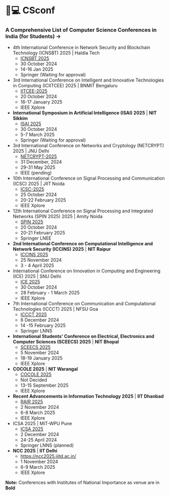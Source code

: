 # 🔖💻 CSconf
### A Comprehensive List of Computer Science Conferences in India (for Students) **→**
- 4th International Conference in Network Security and Blockchain Technology (ICNSBT) 2025 | Haldia Tech
    - [ICNSBT 2025](https://csikolkata.org/ICNSBT2025/)
    - 30 October 2024
    - 14-16 Jan 2025
    - Springer (Waiting for approval)
- 3rd International Conference on Intelligent and Innovative Technologies in Computing (ICIITCEE) 2025 | BNMIT Bengaluru
    - [IITCEE-2025](https://www.iciitcee.in/)
    - 20 October 2024
    - 16-17 January 2025
    - IEEE Xplore
- **International Symposium in Artificial Intelligence (ISAI) 2025** | **NIT Sikkim**
    - [ISAI 2025](https://csikolkata.org/ISAI2025/)
    - 30 October 2024
    - 5-7 March 2025
    - Springer (Waiting for approval)
- 3rd International Conference on Networks and Cryptology (NETCRYPT) 2025 | JNU Delhi
    - [NETCRYPT-2025](https://www.netcrypt.org.in/special)
    - 31 December, 2024
    - 29-31 May 2025
    - IEEE (pending)
- 10th International Conference on Signal Processing and Communication (ICSC) 2025 | JIIT Noida
    - [ICSC-2025](https://www.jiit.ac.in/jiit/ICSC/)
    - 25 October 2024
    - 20-22 February 2025
    - IEEE Xplore
- 12th International Conference on Signal Processing and Integrated Networks (SPIN 2025) 2025 | Amity Noida
    - [SPIN 2025](https://www.amity.edu/spin2025/default.aspx)
    - 20 October 2024
    - 20-21 February 2025
    - Springer LNEE
- **2nd International Conference on Computational Intelligence and Network Security (ICCINS) 2025** | **NIT Raipur**
    - [ICCINS 2025](https://iccin.nitrr.ac.in/index.php/conferenceVenue)
    - 25 November 2024
    - 3 - 4 April 2025
- International Conference on Innovation in Computing and Engineering (ICE) 2025 | SNU Delhi
    - [ICE 2025](https://snuice.in/)
    - 30 October 2024
    - 28 February - 1 March 2025
    - IEEE Xplore
- 7th International Conference on Communication and Computational Technologies (ICCCT) 2025 | NFSU Goa
    - [ICCCT 2025](https://www.scrs.in/public/conference/iccct2025)
    - 6 December 2024
    - 14 -15 February 2025
    - Springer LNNS
- **International Students' Conference on Electrical, Electronics and Computer Sciences (SCEECS) 2025** | **NIT Bhopal**
    - [SCEECS 2025](https://sceecs.ieeenitb.com/)
    - 5 November 2024
    - 18-19 January 2025
    - IEEE Xplore
- **COCOLE 2025** | **NIT Warangal**
    - [COCOLE 2025](https://ic-cocole.in/index.php#)
    - Not Decided
    - 13-15 September 2025
    - IEEE Xplore
- **Recent Advancements in Information Technology 2025** | **IIT Dhanbad**
    - [RAIR 2025](https://people.iitism.ac.in/~rait/)
    - 2 November 2024
    - 6-8 March 2025
    - IEEE Xplore
- ICSA 2025 | MIT-WPU Pune
    - [ICSA 2025](https://sites.google.com/view/icisa2025)
    - 2 December 2024
    - 24-25 April 2024
    - Springer LNNS (planned)
- **NCC 2025** | **IIT Delhi**
    - https://ncc2025.iiitd.ac.in/
    - 1 November 2024
    - 6-9 March 2025
    - IEEE Xplore

**Note:** Conferences with Institutes of National Importance as venue are in **Bold**
